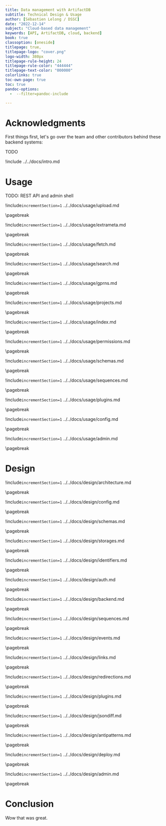 ```yaml
---
title: Data management with ArtifactDB
subtitle: Technical Design & Usage
author: [Sébastien Lelong / DSSC]
date: "2022-12-14"
subject: "Cloud-based data management"
keywords: [API, ArtifactDB, cloud, backend]
book: true
classoption: [oneside]
titlepage: true,
titlepage-logo: "cover.png"
logo-width: 380px
titlepage-rule-height: 24
titlepage-rule-color: "444444"
titlepage-text-color: "000000"
colorlinks: true
toc-own-page: true
toc: true
pandoc-options:
  -  --filter=pandoc-include

---
```


# Acknowledgments

First things first, let's go over the team and other contributors behind these backend systems:

TODO

!include ../../docs/intro.md

# Usage

TODO: REST API and admin shell

!include`incrementSection=1` ../../docs/usage/upload.md

\pagebreak

!include`incrementSection=1` ../../docs/usage/extrameta.md

\pagebreak

!include`incrementSection=1` ../../docs/usage/fetch.md

\pagebreak

!include`incrementSection=1` ../../docs/usage/search.md

\pagebreak

!include`incrementSection=1` ../../docs/usage/gprns.md

\pagebreak

!include`incrementSection=1` ../../docs/usage/projects.md

\pagebreak

!include`incrementSection=1` ../../docs/usage/index.md

\pagebreak

!include`incrementSection=1` ../../docs/usage/permissions.md

\pagebreak

!include`incrementSection=1` ../../docs/usage/schemas.md

\pagebreak

!include`incrementSection=1` ../../docs/usage/sequences.md

\pagebreak

!include`incrementSection=1` ../../docs/usage/plugins.md

\pagebreak

!include`incrementSection=1` ../../docs/usage/config.md

\pagebreak

!include`incrementSection=1` ../../docs/usage/admin.md

\pagebreak



# Design

!include`incrementSection=1` ../../docs/design/architecture.md

\pagebreak

!include`incrementSection=1` ../../docs/design/config.md

\pagebreak

!include`incrementSection=1` ../../docs/design/schemas.md

\pagebreak

!include`incrementSection=1` ../../docs/design/storages.md

\pagebreak

!include`incrementSection=1` ../../docs/design/identifiers.md

\pagebreak

!include`incrementSection=1` ../../docs/design/auth.md

\pagebreak

!include`incrementSection=1` ../../docs/design/backend.md

\pagebreak

!include`incrementSection=1` ../../docs/design/sequences.md

\pagebreak

!include`incrementSection=1` ../../docs/design/events.md

\pagebreak

!include`incrementSection=1` ../../docs/design/links.md

\pagebreak

!include`incrementSection=1` ../../docs/design/redirections.md

\pagebreak

!include`incrementSection=1` ../../docs/design/plugins.md

\pagebreak

!include`incrementSection=1` ../../docs/design/jsondiff.md

\pagebreak

!include`incrementSection=1` ../../docs/design/antipatterns.md

\pagebreak

!include`incrementSection=1` ../../docs/design/deploy.md

\pagebreak

!include`incrementSection=1` ../../docs/design/admin.md

\pagebreak


# Conclusion

Wow that was great.
